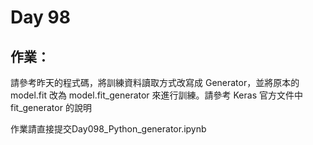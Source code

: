 # Day 98

## 作業：
請參考昨天的程式碼，將訓練資料讀取方式改寫成 Generator，並將原本的 model.fit 改為 model.fit_generator 來進行訓練。請參考 Keras 官方文件中 fit_generator 的說明

作業請直接提交Day098_Python_generator.ipynb
